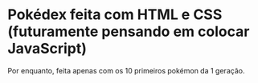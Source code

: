 # Pokédex feita com HTML e CSS (futuramente pensando em colocar JavaScript)
Por enquanto, feita apenas com os 10 primeiros pokémon da 1 geração.
